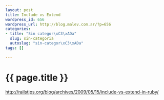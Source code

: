 ```yaml
--- 
layout: post
title: Include vs Extend
wordpress_id: 656
wordpress_url: http://blog.malev.com.ar/?p=656
categories: 
- title: "Sin categor\xC3\xADa"
  slug: sin-categoria
  autoslug: "sin-categor\xC3\xADa"
tags: []

---
```

{{ page.title }}
================
http://railstips.org/blog/archives/2009/05/15/include-vs-extend-in-ruby/
